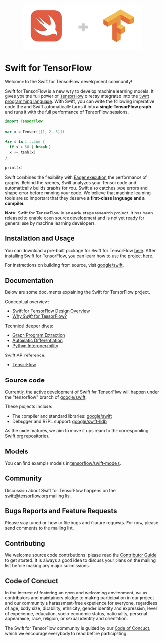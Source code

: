 <p align="center">
  <img src="images/logo.png">
</p>

# Swift for TensorFlow

Welcome to the Swift for TensorFlow development community!

Swift for TensorFlow is a new way to develop machine learning models. It
gives you the full power of
[TensorFlow](https://www.tensorflow.org/programmers_guide/eager) directly 
integrated into the [Swift programming language](https://swift.org).
With Swift, you can write the following imperative code the and Swift 
automatically turns it into **a single TensorFlow graph** and runs it 
with the full performance of TensorFlow sessions.

```swift
import TensorFlow

var x = Tensor([[1, 2, 3]])

for i in 1...100 {
  if x > 50 { break }
  x += tanh(x)
}

print(x)
```

Swift combines the flexibility with 
[Eager execution](https://www.tensorflow.org/programmers_guide/eager) the 
performance of graphs. Behind the scenes, Swift analyzes your Tensor code 
and automatically builds graphs for you. Swift also catches type errors and 
shape error before running your code. We believe that machine learning 
tools are so important that they deserve **a first-class language and a compiler**.

**Note:** Swift for TensorFlow is an early stage research project. It has been
released to enable open source development and is not yet ready for general use
by machine learning developers.

## Installation and Usage

You can download a pre-built package for Swift for TensorFlow
[here](Installation.md). After installing Swift for TensorFlow, you can learn
how to use the project [here](Usage.md).

For instructions on building from source, visit
[google/swift](https://github.com/google/swift/tree/tensorflow).

## Documentation

Below are some documents explaining the Swift for TensorFlow project.

Conceptual overview:

- [Swift for TensorFlow Design Overview](docs/DesignOverview.md)
- [Why *Swift* for TensorFlow?](docs/WhySwiftForTensorFlow.md)

Technical deeper dives:

- [Graph Program Extraction](docs/GraphProgramExtraction.md)
- [Automatic Differentiation](docs/AutomaticDifferentiation.md)
- [Python Interoperability](docs/PythonInteroperability.md)

Swift API reference:

- [TensorFlow](https://www.tensorflow.org/api_docs/swift/Structs/Tensor)

## Source code

Currently, the active development of Swift for TensorFlow will happen under
the "tensorflow" branch of
[google/swift](https://github.com/google/swift/tree/tensorflow).

These projects include:

- The compiler and standard libraries: [google/swift](http://github.com/google/swift/tree/tensorflow)
- Debugger and REPL support: [google/swift-lldb](http://github.com/google/swift-lldb)

As the code matures, we aim to move it upstream to the corresponding
[Swift.org](https://swift.org) repositories.

## Models

You can find example models in
[tensorflow/swift-models](https://github.com/tensorflow/swift-models).

## Community

Discussion about Swift for TensorFlow happens on the
[swift@tensorflow.org](https://groups.google.com/a/tensorflow.org/d/forum/swift)
mailing list.

## Bugs Reports and Feature Requests

Please stay tuned on how to file bugs and feature requests.  For now, please send comments to the mailing list.

## Contributing

We welcome source code contributions: please read the [Contributor
Guide](https://github.com/google/swift/blob/tensorflow/CONTRIBUTING.md) to get
started.  It is always a good idea to discuss your plans on the mailing list
before making any major submissions.

## Code of Conduct

In the interest of fostering an open and welcoming environment, we as
contributors and maintainers pledge to making participation in our project and
our community a harassment-free experience for everyone, regardless of age, body
size, disability, ethnicity, gender identity and expression, level of
experience, education, socio-economic status, nationality, personal appearance,
race, religion, or sexual identity and orientation.

The Swift for TensorFlow community is guided by our [Code of
Conduct](CODE_OF_CONDUCT.md), which we encourage everybody to read before
participating.


